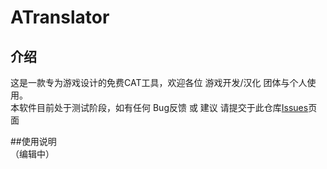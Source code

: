 # ATranslator

## 介绍
这是一款专为游戏设计的免费CAT工具，欢迎各位 游戏开发/汉化 团体与个人使用。  
本软件目前处于测试阶段，如有任何 Bug反馈 或 建议 请提交于此仓库[Issues](https://github.com/MoyouDE/ATranslator-Release/issues)页面

##使用说明  
（编辑中）
